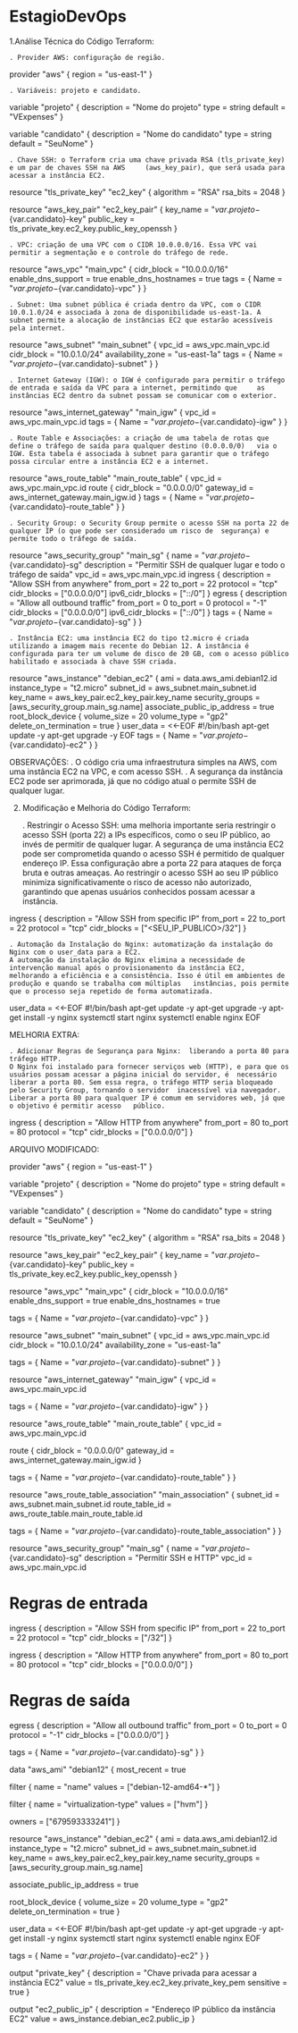# EstagioDevOps
1.Análise Técnica do Código Terraform:

	. Provider AWS: configuração de região.

provider "aws" {
  region = "us-east-1"
}

	. Variáveis: projeto e candidato.

variable "projeto" {
  description = "Nome do projeto"
  type        = string
  default     = "VExpenses"
}

variable "candidato" {
  description = "Nome do candidato"
  type        = string
  default     = "SeuNome"
}

	. Chave SSH: o Terraform cria uma chave privada RSA (tls_private_key) e um par de chaves SSH na AWS 	(aws_key_pair), que será usada para acessar a instância EC2.

resource "tls_private_key" "ec2_key" {
  algorithm = "RSA"
  rsa_bits  = 2048
}

resource "aws_key_pair" "ec2_key_pair" {
  key_name   = "${var.projeto}-${var.candidato}-key"
  public_key = tls_private_key.ec2_key.public_key_openssh
}

	. VPC: criação de uma VPC com o CIDR 10.0.0.0/16. Essa VPC vai permitir a segmentação e o controle do tráfego de rede.

resource "aws_vpc" "main_vpc" {
  cidr_block           = "10.0.0.0/16"
  enable_dns_support   = true
  enable_dns_hostnames = true
  tags = {
    Name = "${var.projeto}-${var.candidato}-vpc"
  }
}

	. Subnet: Uma subnet pública é criada dentro da VPC, com o CIDR 10.0.1.0/24 e associada à zona de disponibilidade us-east-1a. A 	subnet permite a alocação de instâncias EC2 que estarão acessíveis pela internet.

resource "aws_subnet" "main_subnet" {
  vpc_id            = aws_vpc.main_vpc.id
  cidr_block        = "10.0.1.0/24"
  availability_zone = "us-east-1a"
  tags = {
    Name = "${var.projeto}-${var.candidato}-subnet"
  }
}

	. Internet Gateway (IGW): o IGW é configurado para permitir o tráfego de entrada e saída da VPC para a internet, permitindo que 	as instâncias EC2 dentro da subnet possam se comunicar com o exterior.

resource "aws_internet_gateway" "main_igw" {
  vpc_id = aws_vpc.main_vpc.id
  tags = {
    Name = "${var.projeto}-${var.candidato}-igw"
  }
}

	. Route Table e Associações: a criação de uma tabela de rotas que define o tráfego de saída para qualquer destino (0.0.0.0/0) 	via o IGW. Esta tabela é associada à subnet para garantir que o tráfego possa circular entre a instância EC2 e a internet.

resource "aws_route_table" "main_route_table" {
  vpc_id = aws_vpc.main_vpc.id
  route {
    cidr_block = "0.0.0.0/0"
    gateway_id = aws_internet_gateway.main_igw.id
  }
  tags = {
    Name = "${var.projeto}-${var.candidato}-route_table"
  }
}

	. Security Group: o Security Group permite o acesso SSH na porta 22 de qualquer IP (o que pode ser considerado um risco de 	segurança) e permite todo o tráfego de saída.

resource "aws_security_group" "main_sg" {
  name        = "${var.projeto}-${var.candidato}-sg"
  description = "Permitir SSH de qualquer lugar e todo o tráfego de saída"
  vpc_id      = aws_vpc.main_vpc.id
  ingress {
    description      = "Allow SSH from anywhere"
    from_port        = 22
    to_port          = 22
    protocol         = "tcp"
    cidr_blocks      = ["0.0.0.0/0"]
    ipv6_cidr_blocks = ["::/0"]
  }
  egress {
    description      = "Allow all outbound traffic"
    from_port        = 0
    to_port          = 0
    protocol         = "-1"
    cidr_blocks      = ["0.0.0.0/0"]
    ipv6_cidr_blocks = ["::/0"]
  }
  tags = {
    Name = "${var.projeto}-${var.candidato}-sg"
  }
}

	. Instância EC2: uma instância EC2 do tipo t2.micro é criada utilizando a imagem mais recente do Debian 12. A instância é 	configurada para ter um volume de disco de 20 GB, com o acesso público habilitado e associada à chave SSH criada.

resource "aws_instance" "debian_ec2" {
  ami             = data.aws_ami.debian12.id
  instance_type   = "t2.micro"
  subnet_id       = aws_subnet.main_subnet.id
  key_name        = aws_key_pair.ec2_key_pair.key_name
  security_groups = [aws_security_group.main_sg.name]
  associate_public_ip_address = true
  root_block_device {
    volume_size           = 20
    volume_type           = "gp2"
    delete_on_termination = true
  }
  user_data = <<-EOF
              #!/bin/bash
              apt-get update -y
              apt-get upgrade -y
              EOF
  tags = {
    Name = "${var.projeto}-${var.candidato}-ec2"
  }
}

OBSERVAÇÕES: 
. O código cria uma infraestrutura simples na AWS, com uma instância EC2 na VPC, e com acesso SSH.
. A segurança da instância EC2 pode ser aprimorada, já que no código atual o permite SSH de qualquer lugar.

2. Modificação e Melhoria do Código Terraform: 

	. Restringir o Acesso SSH: uma melhoria importante seria restringir o acesso SSH (porta 22) a IPs específicos, como o seu IP 	público, ao invés de permitir de qualquer lugar.
	A segurança de uma instância EC2 pode ser comprometida quando o acesso SSH é permitido de qualquer endereço IP. Essa 	configuração abre a porta 22 para ataques de força bruta e outras ameaças. Ao restringir o acesso SSH ao seu IP público	minimiza significativamente o risco de acesso não autorizado, garantindo que apenas usuários conhecidos possam acessar a 	instância.

ingress {
  description      = "Allow SSH from specific IP"
  from_port        = 22
  to_port          = 22
  protocol         = "tcp"
  cidr_blocks      = ["<SEU_IP_PUBLICO>/32"]
}

	. Automação da Instalação do Nginx: automatização da instalação do Nginx com o user_data para a EC2.
	A automação da instalação do Nginx elimina a necessidade de intervenção manual após o provisionamento da instância EC2, 	melhorando a eficiência e a consistência. Isso é útil em ambientes de produção e quando se trabalha com múltiplas 	instâncias, pois permite que o processo seja repetido de forma automatizada.

user_data = <<-EOF
            #!/bin/bash
            apt-get update -y
            apt-get upgrade -y
            apt-get install -y nginx
            systemctl start nginx
            systemctl enable nginx
            EOF

MELHORIA EXTRA:

	. Adicionar Regras de Segurança para Nginx:  liberando a porta 80 para tráfego HTTP.
	O Nginx foi instalado para fornecer serviços web (HTTP), e para que os usuários possam acessar a página inicial do servidor, é 	necessário liberar a porta 80. Sem essa regra, o tráfego HTTP seria bloqueado pelo Security Group, tornando o servidor 	inacessível via navegador. Liberar a porta 80 para qualquer IP é comum em servidores web, já que o objetivo é permitir acesso 	público.

ingress {
  description      = "Allow HTTP from anywhere"
  from_port        = 80
  to_port          = 80
  protocol         = "tcp"
  cidr_blocks      = ["0.0.0.0/0"]
}

ARQUIVO MODIFICADO:

provider "aws" {
  region = "us-east-1"
}

variable "projeto" {
  description = "Nome do projeto"
  type        = string
  default     = "VExpenses"
}

variable "candidato" {
  description = "Nome do candidato"
  type        = string
  default     = "SeuNome"
}

resource "tls_private_key" "ec2_key" {
  algorithm = "RSA"
  rsa_bits  = 2048
}

resource "aws_key_pair" "ec2_key_pair" {
  key_name   = "${var.projeto}-${var.candidato}-key"
  public_key = tls_private_key.ec2_key.public_key_openssh
}

resource "aws_vpc" "main_vpc" {
  cidr_block           = "10.0.0.0/16"
  enable_dns_support   = true
  enable_dns_hostnames = true

  tags = {
    Name = "${var.projeto}-${var.candidato}-vpc"
  }
}

resource "aws_subnet" "main_subnet" {
  vpc_id            = aws_vpc.main_vpc.id
  cidr_block        = "10.0.1.0/24"
  availability_zone = "us-east-1a"

  tags = {
    Name = "${var.projeto}-${var.candidato}-subnet"
  }
}

resource "aws_internet_gateway" "main_igw" {
  vpc_id = aws_vpc.main_vpc.id

  tags = {
    Name = "${var.projeto}-${var.candidato}-igw"
  }
}

resource "aws_route_table" "main_route_table" {
  vpc_id = aws_vpc.main_vpc.id

  route {
    cidr_block = "0.0.0.0/0"
    gateway_id = aws_internet_gateway.main_igw.id
  }

  tags = {
    Name = "${var.projeto}-${var.candidato}-route_table"
  }
}

resource "aws_route_table_association" "main_association" {
  subnet_id      = aws_subnet.main_subnet.id
  route_table_id = aws_route_table.main_route_table.id

  tags = {
    Name = "${var.projeto}-${var.candidato}-route_table_association"
  }
}

resource "aws_security_group" "main_sg" {
  name        = "${var.projeto}-${var.candidato}-sg"
  description = "Permitir SSH e HTTP"
  vpc_id      = aws_vpc.main_vpc.id

  # Regras de entrada
  ingress {
    description      = "Allow SSH from specific IP"
    from_port        = 22
    to_port          = 22
    protocol         = "tcp"
    cidr_blocks      = ["<seu-ip-publico>/32"]
  }

  ingress {
    description      = "Allow HTTP from anywhere"
    from_port        = 80
    to_port          = 80
    protocol         = "tcp"
    cidr_blocks      = ["0.0.0.0/0"]
  }

  # Regras de saída
  egress {
    description      = "Allow all outbound traffic"
    from_port        = 0
    to_port          = 0
    protocol         = "-1"
    cidr_blocks      = ["0.0.0.0/0"]
  }

  tags = {
    Name = "${var.projeto}-${var.candidato}-sg"
  }
}

data "aws_ami" "debian12" {
  most_recent = true

  filter {
    name   = "name"
    values = ["debian-12-amd64-*"]
  }

  filter {
    name   = "virtualization-type"
    values = ["hvm"]
  }

  owners = ["679593333241"]
}

resource "aws_instance" "debian_ec2" {
  ami             = data.aws_ami.debian12.id
  instance_type   = "t2.micro"
  subnet_id       = aws_subnet.main_subnet.id
  key_name        = aws_key_pair.ec2_key_pair.key_name
  security_groups = [aws_security_group.main_sg.name]

  associate_public_ip_address = true

  root_block_device {
    volume_size           = 20
    volume_type           = "gp2"
    delete_on_termination = true
  }

  user_data = <<-EOF
              #!/bin/bash
              apt-get update -y
              apt-get upgrade -y
              apt-get install -y nginx
              systemctl start nginx
              systemctl enable nginx
              EOF

  tags = {
    Name = "${var.projeto}-${var.candidato}-ec2"
  }
}

output "private_key" {
  description = "Chave privada para acessar a instância EC2"
  value       = tls_private_key.ec2_key.private_key_pem
  sensitive   = true
}

output "ec2_public_ip" {
  description = "Endereço IP público da instância EC2"
  value       = aws_instance.debian_ec2.public_ip
}



